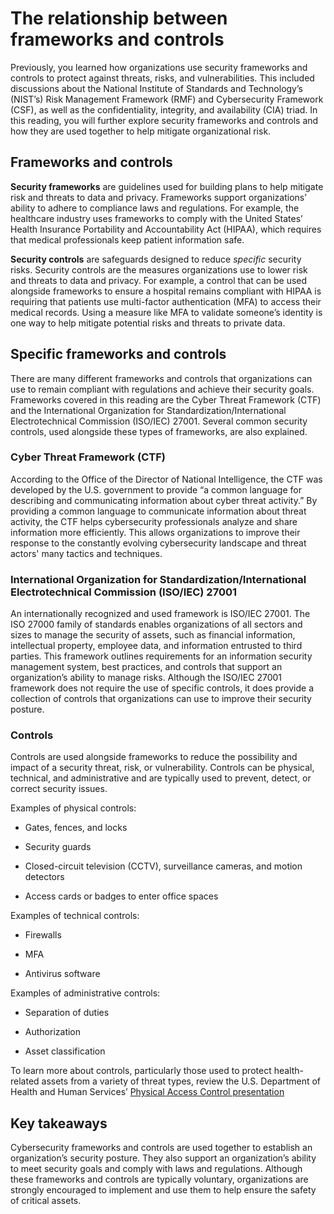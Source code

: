 The relationship between frameworks and controls
================================================

Previously, you learned how organizations use security frameworks and controls to protect against threats, risks, and vulnerabilities. This included discussions about the National Institute of Standards and Technology’s (NIST’s) Risk Management Framework (RMF) and Cybersecurity Framework (CSF), as well as the confidentiality, integrity, and availability (CIA) triad. In this reading, you will further explore security frameworks and controls and how they are used together to help mitigate organizational risk.

Frameworks and controls
-----------------------

**Security frameworks** are guidelines used for building plans to help mitigate risk and threats to data and privacy. Frameworks support organizations’ ability to adhere to compliance laws and regulations. For example, the healthcare industry uses frameworks to comply with the United States’ Health Insurance Portability and Accountability Act (HIPAA), which requires that medical professionals keep patient information safe.

**Security controls** are safeguards designed to reduce _specific_ security risks. Security controls are the measures organizations use to lower risk and threats to data and privacy. For example, a control that can be used alongside frameworks to ensure a hospital remains compliant with HIPAA is requiring that patients use multi-factor authentication (MFA) to access their medical records. Using a measure like MFA to validate someone’s identity is one way to help mitigate potential risks and threats to private data.

Specific frameworks and controls
--------------------------------

There are many different frameworks and controls that organizations can use to remain compliant with regulations and achieve their security goals. Frameworks covered in this reading are the Cyber Threat Framework (CTF) and the International Organization for Standardization/International Electrotechnical Commission (ISO/IEC) 27001. Several common security controls, used alongside these types of frameworks, are also explained. 

### **Cyber Threat Framework (CTF)**

According to the Office of the Director of National Intelligence, the CTF was developed by the U.S. government to provide “a common language for describing and communicating information about cyber threat activity.” By providing a common language to communicate information about threat activity, the CTF helps cybersecurity professionals analyze and share information more efficiently. This allows organizations to improve their response to the constantly evolving cybersecurity landscape and threat actors' many tactics and techniques.

### **International Organization for Standardization/International Electrotechnical Commission (ISO/IEC) 27001**

An internationally recognized and used framework is ISO/IEC 27001. The ISO 27000 family of standards enables organizations of all sectors and sizes to manage the security of assets, such as financial information, intellectual property, employee data, and information entrusted to third parties. This framework outlines requirements for an information security management system, best practices, and controls that support an organization’s ability to manage risks. Although the ISO/IEC 27001 framework does not require the use of specific controls, it does provide a collection of controls that organizations can use to improve their security posture.

### **Controls**

Controls are used alongside frameworks to reduce the possibility and impact of a security threat, risk, or vulnerability. Controls can be physical, technical, and administrative and are typically used to prevent, detect, or correct security issues.

Examples of physical controls:

*   Gates, fences, and locks
    
*   Security guards
    
*   Closed-circuit television (CCTV), surveillance cameras, and motion detectors
    
*   Access cards or badges to enter office spaces
    

Examples of technical controls:

*   Firewalls
    
*   MFA
    
*   Antivirus software
    

Examples of administrative controls:

*   Separation of duties
    
*   Authorization
    
*   Asset classification
    

To learn more about controls, particularly those used to protect health-related assets from a variety of threat types, review the U.S. Department of Health and Human Services’ [Physical Access Control presentation](https://www.hhs.gov/sites/default/files/physical-access-control.pdf)

Key takeaways
-------------

Cybersecurity frameworks and controls are used together to establish an organization’s security posture. They also support an organization’s ability to meet security goals and comply with laws and regulations. Although these frameworks and controls are typically voluntary, organizations are strongly encouraged to implement and use them to help ensure the safety of critical assets.
